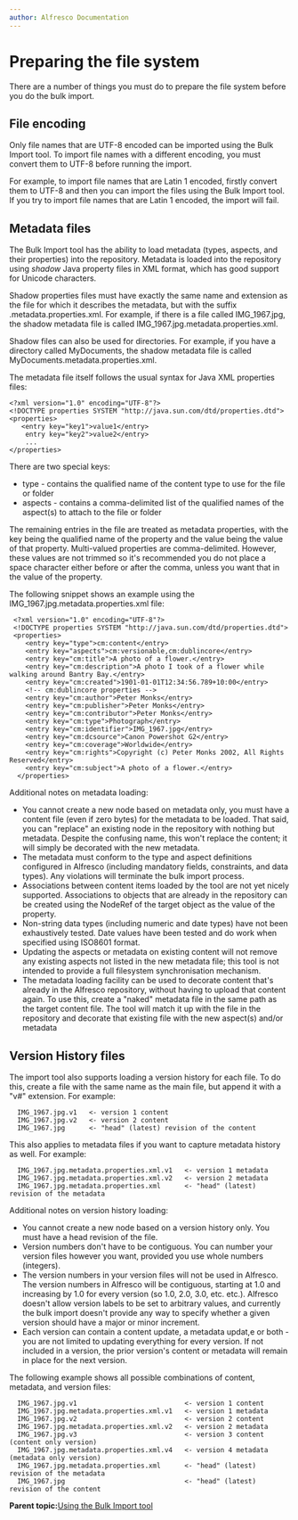 ```yaml
---
author: Alfresco Documentation
---
```


# Preparing the file system

There are a number of things you must do to prepare the file system before you do the bulk import.

## File encoding

Only file names that are UTF-8 encoded can be imported using the Bulk Import tool. To import file names with a different encoding, you must convert them to UTF-8 before running the import.

For example, to import file names that are Latin 1 encoded, firstly convert them to UTF-8 and then you can import the files using the Bulk Import tool. If you try to import file names that are Latin 1 encoded, the import will fail.

## Metadata files

The Bulk Import tool has the ability to load metadata \(types, aspects, and their properties\) into the repository. Metadata is loaded into the repository using *shadow* Java property files in XML format, which has good support for Unicode characters.

Shadow properties files must have exactly the same name and extension as the file for which it describes the metadata, but with the suffix .metadata.properties.xml. For example, if there is a file called IMG\_1967.jpg, the shadow metadata file is called IMG\_1967.jpg.metadata.properties.xml.

Shadow files can also be used for directories. For example, if you have a directory called MyDocuments, the shadow metadata file is called MyDocuments.metadata.properties.xml.

The metadata file itself follows the usual syntax for Java XML properties files:

```
<?xml version="1.0" encoding="UTF-8"?>
<!DOCTYPE properties SYSTEM "http://java.sun.com/dtd/properties.dtd">
<properties>
   <entry key="key1">value1</entry>
    entry key="key2">value2</entry>
    ...
</properties>
```

There are two special keys:

-   type - contains the qualified name of the content type to use for the file or folder
-   aspects - contains a comma-delimited list of the qualified names of the aspect\(s\) to attach to the file or folder

The remaining entries in the file are treated as metadata properties, with the key being the qualified name of the property and the value being the value of that property. Multi-valued properties are comma-delimited. However, these values are not trimmed so it's recommended you do not place a space character either before or after the comma, unless you want that in the value of the property.

The following snippet shows an example using the IMG\_1967.jpg.metadata.properties.xml file:

```
 <?xml version="1.0" encoding="UTF-8"?>
 <!DOCTYPE properties SYSTEM "http://java.sun.com/dtd/properties.dtd">
 <properties>
    <entry key="type">cm:content</entry>
    <entry key="aspects">cm:versionable,cm:dublincore</entry>
    <entry key="cm:title">A photo of a flower.</entry>
    <entry key="cm:description">A photo I took of a flower while walking around Bantry Bay.</entry>
    <entry key="cm:created">1901-01-01T12:34:56.789+10:00</entry>
    <!-- cm:dublincore properties -->
    <entry key="cm:author">Peter Monks</entry>
    <entry key="cm:publisher">Peter Monks</entry>
    <entry key="cm:contributor">Peter Monks</entry>
    <entry key="cm:type">Photograph</entry>
    <entry key="cm:identifier">IMG_1967.jpg</entry>
    <entry key="cm:dcsource">Canon Powershot G2</entry>
    <entry key="cm:coverage">Worldwide</entry>
    <entry key="cm:rights">Copyright (c) Peter Monks 2002, All Rights Reserved</entry>
    <entry key="cm:subject">A photo of a flower.</entry>
  </properties>
```

Additional notes on metadata loading:

-   You cannot create a new node based on metadata only, you must have a content file \(even if zero bytes\) for the metadata to be loaded. That said, you can "replace" an existing node in the repository with nothing but metadata. Despite the confusing name, this won't replace the content; it will simply be decorated with the new metadata.
-   The metadata must conform to the type and aspect definitions configured in Alfresco \(including mandatory fields, constraints, and data types\). Any violations will terminate the bulk import process.
-   Associations between content items loaded by the tool are not yet nicely supported. Associations to objects that are already in the repository can be created using the NodeRef of the target object as the value of the property.
-   Non-string data types \(including numeric and date types\) have not been exhaustively tested. Date values have been tested and do work when specified using ISO8601 format.
-   Updating the aspects or metadata on existing content will not remove any existing aspects not listed in the new metadata file; this tool is not intended to provide a full filesystem synchronisation mechanism.
-   The metadata loading facility can be used to decorate content that's already in the Alfresco repository, without having to upload that content again. To use this, create a "naked" metadata file in the same path as the target content file. The tool will match it up with the file in the repository and decorate that existing file with the new aspect\(s\) and/or metadata

## Version History files

The import tool also supports loading a version history for each file. To do this, create a file with the same name as the main file, but append it with a "v\#" extension. For example:

```
  IMG_1967.jpg.v1   <- version 1 content
  IMG_1967.jpg.v2   <- version 2 content
  IMG_1967.jpg      <- "head" (latest) revision of the content
```

This also applies to metadata files if you want to capture metadata history as well. For example:

```
  IMG_1967.jpg.metadata.properties.xml.v1   <- version 1 metadata
  IMG_1967.jpg.metadata.properties.xml.v2   <- version 2 metadata
  IMG_1967.jpg.metadata.properties.xml      <- "head" (latest) revision of the metadata
```

Additional notes on version history loading:

-   You cannot create a new node based on a version history only. You must have a head revision of the file.
-   Version numbers don't have to be contiguous. You can number your version files however you want, provided you use whole numbers \(integers\).
-   The version numbers in your version files will not be used in Alfresco. The version numbers in Alfresco will be contiguous, starting at 1.0 and increasing by 1.0 for every version \(so 1.0, 2.0, 3.0, etc. etc.\). Alfresco doesn't allow version labels to be set to arbitrary values, and currently the bulk import doesn't provide any way to specify whether a given version should have a major or minor increment.
-   Each version can contain a content update, a metadata updat,e or both - you are not limited to updating everything for every version. If not included in a version, the prior version's content or metadata will remain in place for the next version.

The following example shows all possible combinations of content, metadata, and version files:

```
  IMG_1967.jpg.v1                           <- version 1 content
  IMG_1967.jpg.metadata.properties.xml.v1   <- version 1 metadata
  IMG_1967.jpg.v2                           <- version 2 content
  IMG_1967.jpg.metadata.properties.xml.v2   <- version 2 metadata
  IMG_1967.jpg.v3                           <- version 3 content (content only version)
  IMG_1967.jpg.metadata.properties.xml.v4   <- version 4 metadata (metadata only version)
  IMG_1967.jpg.metadata.properties.xml      <- "head" (latest) revision of the metadata
  IMG_1967.jpg                              <- "head" (latest) revision of the content
```

**Parent topic:**[Using the Bulk Import tool](../concepts/Bulk-Import-Tool.md)

